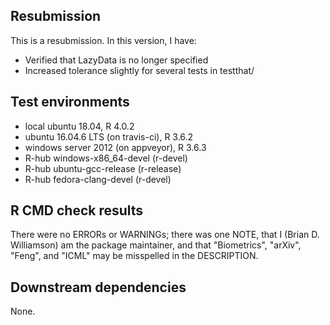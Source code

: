 ## Resubmission
This is a resubmission. In this version, I have:

* Verified that LazyData is no longer specified
* Increased tolerance slightly for several tests in testthat/

## Test environments
* local ubuntu 18.04, R 4.0.2
* ubuntu 16.04.6 LTS (on travis-ci), R 3.6.2
* windows server 2012 (on appveyor), R 3.6.3
* R-hub windows-x86_64-devel (r-devel)
* R-hub ubuntu-gcc-release (r-release)
* R-hub fedora-clang-devel (r-devel)

## R CMD check results
There were no ERRORs or WARNINGs; there was one NOTE, that I (Brian D. Williamson) am the package maintainer, and that "Biometrics", "arXiv", "Feng", and "ICML" may be misspelled in the DESCRIPTION.

## Downstream dependencies
None.
